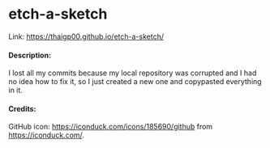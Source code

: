 # etch-a-sketch
Link: https://thaigp00.github.io/etch-a-sketch/

#### Description:
I lost all my commits because my local repository was corrupted and I had no idea how to fix it, so I just created a new one and copypasted everything in it.

#### Credits:
GitHub icon: https://iconduck.com/icons/185690/github from https://iconduck.com/.